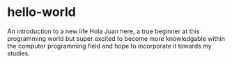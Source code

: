 # hello-world
An introduction to a new life
Hola Juan here, a true beginner at this programming world but super excited to become more knowledgable within the computer programming field and hope to incorporate it towards my studies. 
